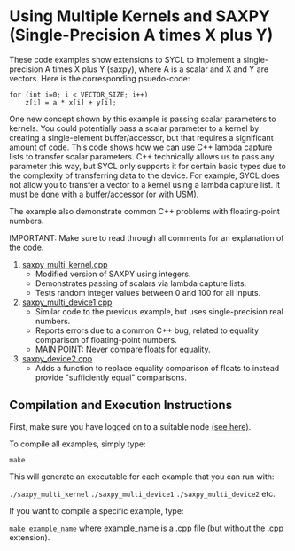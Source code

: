 # Using Multiple Kernels and SAXPY (Single-Precision A times X plus Y)

These code examples show extensions to SYCL to implement a single-precision A times X plus Y (saxpy), where A is a scalar and X and Y are vectors. Here is the corresponding psuedo-code:

    for (int i=0; i < VECTOR_SIZE; i++)
        z[i] = a * x[i] + y[i];

One new concept shown by this example is passing scalar parameters to kernels. You could potentially pass a scalar parameter to a kernel by creating a single-element buffer/accessor, but 
that requires a significant amount of code. This code shows how we can use C++ lambda capture lists to transfer scalar parameters. C++ technically allows us to pass any parameter
this way, but SYCL only supports it for certain basic types due to the complexity of transferring data to the device. For example, SYCL does not allow you to transfer a vector to
a kernel using a lambda capture list. It must be done with a buffer/accessor (or with USM).

The example also demonstrate common C++ problems with floating-point numbers.

IMPORTANT: Make sure to read through all comments for an explanation of the code.

1. [saxpy_multi_kernel.cpp](saxpy_multi_kernel.cpp) 
    - Modified version of SAXPY using integers. 
    - Demonstrates passing of scalars via lambda capture lists.
    - Tests random integer values between 0 and 100 for all inputs.  
1.  [saxpy_multi_device1.cpp](saxpy_multi_device1.cpp)
    - Similar code to the previous example, but uses single-precision real numbers.
    - Reports errors due to a common C++ bug, related to equality comparison of floating-point numbers.   
    - MAIN POINT: Never compare floats for equality.
1. [saxpy_device2.cpp](saxpy_device2.cpp)
    - Adds a function to replace equality comparison of floats to instead provide "sufficiently equal" comparisons.
    
## Compilation and Execution Instructions

First, make sure you have logged on to a suitable node [(see here)](../../../SYCL#devcloud-usage-instructions).

To compile all examples, simply type:

`make`

This will generate an executable for each example that you can run with:

`./saxpy_multi_kernel`
`./saxpy_multi_device1`
`./saxpy_multi_device2`
etc.

If you want to compile a specific example, type:

`make example_name` where example_name is a .cpp file (but without the .cpp extension).
